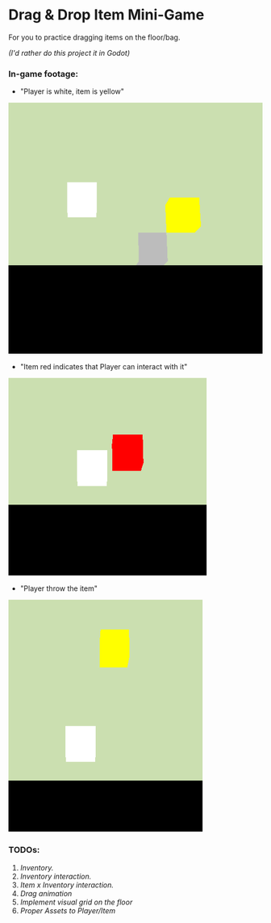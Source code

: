 # Drag & Drop Item Mini-Game
For you to practice dragging items on the floor/bag. 

*(I'd rather do this project it in Godot)*

### In-game footage:

- "Player is white, item is yellow"

![](/images/readme-img1.png "Player is white, item is yellow")

- "Item red indicates that Player can interact with it"

![](/images/readme-img2.png "Player can click the item")

- "Player throw the item"

![](/images/readme-img3.png "Player throw the item")

### TODOs:
1. *Inventory.*
2. *Inventory interaction.*
3. *Item x Inventory interaction.*
4. *Drag animation*
5. *Implement visual grid on the floor*
6. *Proper Assets to Player/Item*
